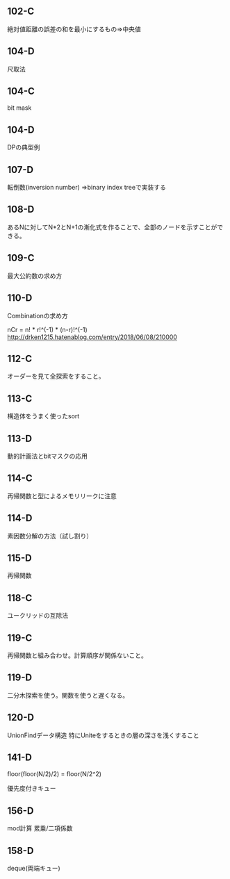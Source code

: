 ## 102-C
絶対値距離の誤差の和を最小にするもの=>中央値

## 104-D
尺取法

## 104-C
bit mask

## 104-D
DPの典型例

## 107-D
転倒数(inversion number)
=>binary index treeで実装する 

## 108-D
あるNに対してN*2とN+1の漸化式を作ることで、全部のノードを示すことができる。

## 109-C
最大公約数の求め方

## 110-D
Combinationの求め方

nCr = n! * r!^(-1) * (n-r)!^(-1) http://drken1215.hatenablog.com/entry/2018/06/08/210000

## 112-C
オーダーを見て全探索をすること。

## 113-C
構造体をうまく使ったsort

## 113-D
動的計画法とbitマスクの応用

## 114-C
再帰関数と型によるメモリリークに注意

## 114-D
素因数分解の方法（試し割り）

## 115-D
再帰関数

## 118-C
ユークリッドの互除法

## 119-C
再帰関数と組み合わせ。計算順序が関係ないこと。

## 119-D
二分木探索を使う。関数を使うと遅くなる。

## 120-D
UnionFindデータ構造 特にUniteをするときの層の深さを浅くすること

## 141-D
floor(floor(N/2)/2) = floor(N/2^2)

優先度付きキュー

## 156-D
mod計算 累乗/二項係数

## 158-D
deque(両端キュー)
